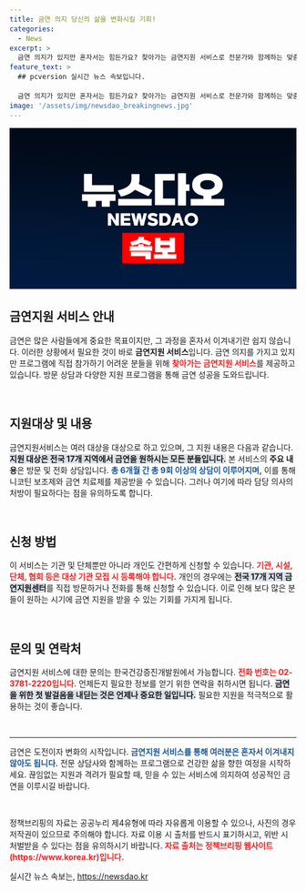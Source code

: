 ```yaml
---
title: 금연 의지 당신의 삶을 변화시킬 기회!
categories:
  - News
excerpt: >
  금연 의지가 있지만 혼자서는 힘든가요? 찾아가는 금연지원 서비스로 전문가와 함께하는 맞춤형 상담과 치료를 통해 금연의 꿈을 현실로 바꿔 보세요! 
feature_text: >
  ## pcversion 실시간 뉴스 속보입니다.

  금연 의지가 있지만 혼자서는 힘든가요? 찾아가는 금연지원 서비스로 전문가와 함께하는 맞춤형 상담과 치료를 통해 금연의 꿈을 현실로 바꿔 보세요! 
image: '/assets/img/newsdao_breakingnews.jpg'
---
```


<p><img src="/assets/img/newsdao_breakingnews.jpg" alt="pcversion 속보" /></p>

<h2 data-ke-size="size26">금연지원 서비스 안내</h2>

<p data-ke-size="size16">금연은 많은 사람들에게 중요한 목표이지만, 그 과정을 혼자서 이겨내기란 쉽지 않습니다. 이러한 상황에서 필요한 것이 바로 <b>금연지원 서비스</b>입니다. 금연 의지를 가지고 있지만 프로그램에 직접 참가하기 어려운 분들을 위해 <b><span style="color: #ee2323;">찾아가는 금연지원 서비스</span></b>를 제공하고 있습니다. 방문 상담과 다양한 지원 프로그램을 통해 금연 성공을 도와드립니다.</p>

<p data-ke-size="size16">&nbsp;</p>

<h2 data-ke-size="size26">지원대상 및 내용</h2>

<p data-ke-size="size16">금연지원서비스는 여러 대상을 대상으로 하고 있으며, 그 지원 내용은 다음과 같습니다. <b><span style="background-color: #21538527;">지원 대상은 전국 17개 지역에서 금연을 원하시는 모든 분들입니다.</span></b> 본 서비스의 <b>주요 내용</b>은 방문 및 전화 상담입니다. <b><span style="color: #1a5490;">총 6개월 간 총 9회 이상의 상담이 이루어지며,</span></b> 이를 통해 니코틴 보조제와 금연 치료제를 제공받을 수 있습니다. 그러나 여기에 따라 담당 의사의 처방이 필요하다는 점을 유의하도록 합니다.</p>

<p data-ke-size="size16">&nbsp;</p>

<h2 data-ke-size="size26">신청 방법</h2>

<p data-ke-size="size16">이 서비스는 기관 및 단체뿐만 아니라 개인도 간편하게 신청할 수 있습니다. <b><span style="color: #ee2323;">기관, 시설, 단체, 협회 등은 대상 기관 모집 시 등록해야 합니다.</span></b> 개인의 경우에는 <b><span style="background-color: #21538527;">전국 17개 지역 금연지원센터</span></b>를 직접 방문하거나 전화를 통해 신청할 수 있습니다. 이로 인해 보다 많은 분들이 원하는 시기에 금연 지원을 받을 수 있는 기회를 가지게 됩니다.</p>

<p data-ke-size="size16">&nbsp;</p>

<h2 data-ke-size="size26">문의 및 연락처</h2>

<p data-ke-size="size16">금연지원 서비스에 대한 문의는 한국건강증진개발원에서 가능합니다. <b><span style="color: #ee2323;">전화 번호는 02-3781-2220입니다.</span></b> 언제든지 필요한 정보를 얻기 위한 연락을 취하시면 됩니다. <b><span style="background-color: #21538527;">금연을 위한 첫 발걸음을 내딛는 것은 언제나 중요한 일입니다.</span></b> 필요한 지원을 적극적으로 활용하는 것이 좋습니다.</p>

<p data-ke-size="size16">&nbsp;</p>

<hr>

<p data-ke-size="size16">금연은 도전이자 변화의 시작입니다. <b><span style="color: #1a5490;">금연지원 서비스를 통해 여러분은 혼자서 이겨내지 않아도 됩니다.</span></b> 전문 상담사와 함께하는 프로그램으로 건강한 삶을 향한 여정을 시작하세요. 끊임없는 지원과 격려가 필요할 때, 믿을 수 있는 서비스에 의지하여 성공적인 금연을 이루시길 바랍니다.</p>

<p data-ke-size="size16">&nbsp;</p>

<p data-ke-size="size16">정책브리핑의 자료는 공공누리 제4유형에 따라 자유롭게 이용할 수 있으나, 사진의 경우 저작권이 있으므로 주의해야 합니다. 자료 이용 시 출처를 반드시 표기하시고, 위반 시 처벌받을 수 있다는 점을 유의하시기 바랍니다. <b><span style="color: #ee2323;">자료 출처는 정책브리핑 웹사이트 (https://www.korea.kr)입니다.</span></b></p>
실시간 뉴스 속보는, <a href="https://newsdao.kr" rel="dofollow">https://newsdao.kr</a>


